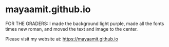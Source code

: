 # mayaamit.github.io
FOR THE GRADERS: I made the background light purple, made all the fonts times new roman, and moved the text and image to the center. 

Please visit my website at: https://mayaamit.github.io 
